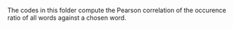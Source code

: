 The codes in this folder compute the Pearson correlation of the occurence ratio of all words against a chosen word.
